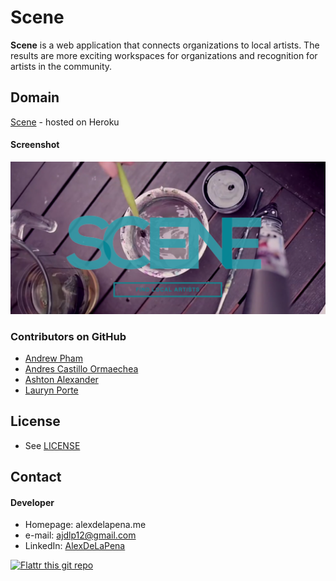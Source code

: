 Scene
======

**Scene** is a web application that connects organizations to local artists. The results are more exciting workspaces for organizations and recognition for artists in the community.

## Domain
[Scene](http://scenes.herokuapp.com) - hosted on Heroku

#### Screenshot
![Scene](https://github.com/ajdlp/ajdlp.github.io/blob/master/images/Scene.png)

### Contributors on GitHub
* [Andrew Pham](https://github.com/atp1o2)
* [Andres Castillo Ormaechea](https://github.com/ormaechea)
* [Ashton Alexander](https://github.com/thrashmandicoot)
* [Lauryn Porte](https://github.com/lporte)

## License 
* See [LICENSE](https://github.com/ajdlp/Scene/blob/master/LICENSE)


## Contact
#### Developer
* Homepage: alexdelapena.me
* e-mail: ajdlp12@gmail.com
* LinkedIn: [AlexDeLaPena](https://linkedin.com/in/alexdelapena)

[![Flattr this git repo](http://api.flattr.com/button/flattr-badge-large.png)](https://flattr.com/submit/auto?user_id=username&url=https://github.com/username/sw-name&title=sw-name&language=&tags=github&category=software) 